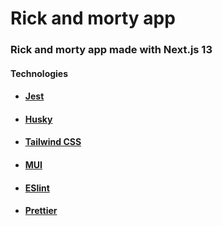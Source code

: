 # Rick and morty app

### Rick and morty app made with Next.js 13

#### Technologies

- #### [Jest](https://jestjs.io/pt-BR/)

- #### [Husky](https://typicode.github.io/husky/)

- #### [Tailwind CSS](https://tailwindcss.com/)

- #### [MUI](https://mui.com/)

- #### [ESlint](https://eslint.org/)

- #### [Prettier](https://prettier.io/)
